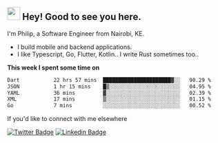 <h2><img src="https://slackmojis.com/emojis/3643-cool-doge/download" width="30"/> Hey! Good to see you here.</h2>

<p>I'm Philip, a Software Engineer from Nairobi, KE. 

- I build mobile and backend applications.
- I like Typescript, Go, Flutter, Kotlin.. I write Rust sometimes too..</p>

**This week I spent some time on**
<!--START_SECTION:waka-->

```txt
Dart           22 hrs 57 mins  ██████████████████████▓░░   90.29 %
JSON           1 hr 15 mins    █▒░░░░░░░░░░░░░░░░░░░░░░░   04.95 %
YAML           36 mins         ▓░░░░░░░░░░░░░░░░░░░░░░░░   02.39 %
XML            17 mins         ▒░░░░░░░░░░░░░░░░░░░░░░░░   01.15 %
Go             7 mins          ░░░░░░░░░░░░░░░░░░░░░░░░░   00.52 %
```

<!--END_SECTION:waka-->

If you'd like to connect with me elsewhere

[![Twitter Badge](https://img.shields.io/badge/-Twitter-1ca0f1?style=flat-square&labelColor=1ca0f1&logo=twitter&logoColor=white&link=https://twitter.com/_diogorodrigues)](https://twitter.com/kimathiphil)  [![Linkedin Badge](https://img.shields.io/badge/-LinkedIn-blue?style=flat-square&logo=Linkedin&logoColor=white&link=https://www.linkedin.com/in/philip-kimathi-2604a9114/)](https://www.linkedin.com/in/philip-kimathi-2604a9114/)

